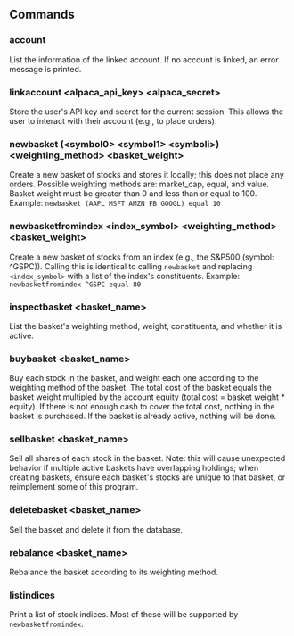 
## Commands
### account
List the information of the linked account. If no account is linked, an error message is printed.

### linkaccount <alpaca_api_key> <alpaca_secret>
Store the user's API key and secret for the current session. This allows the user to interact with their account (e.g., to place orders).

### newbasket (\<symbol0> \<symbol1> \<symboli>) <weighting_method> <basket_weight>
Create a new basket of stocks and stores it locally; this does not place any orders. Possible weighting methods are: market_cap, equal, and value. Basket weight must be greater than 0 and less than or equal to 100. 
Example: `newbasket (AAPL MSFT AMZN FB GOOGL) equal 10`

### newbasketfromindex <index_symbol> <weighting_method> <basket_weight>
Create a new basket of stocks from an index (e.g., the S&P500 (symbol: ^GSPC)). Calling this is identical to calling `newbasket` and replacing `<index_symbol>` with a list of the index's constituents.
Example: `newbasketfromindex ^GSPC equal 80`

### inspectbasket <basket_name>
List the basket's weighting method, weight, constituents, and whether it is active.

### buybasket <basket_name>
Buy each stock in the basket, and weight each one according to the weighting method of the basket. The total cost of the basket equals the basket weight multipled by the account equity (total cost = basket weight * equity). If there is not enough cash to cover the total cost, nothing in the basket is purchased. If the basket is already active, nothing will be done.

### sellbasket <basket_name>
Sell all shares of each stock in the basket. Note: this will cause unexpected behavior if multiple active baskets have overlapping holdings; when creating baskets, ensure each basket's stocks are unique to that basket, or reimplement some of this program.

### deletebasket <basket_name>
Sell the basket and delete it from the database.

### rebalance <basket_name>
Rebalance the basket according to its weighting method.

### listindices
Print a list of stock indices. Most of these will be supported by `newbasketfromindex`.

